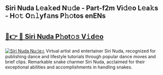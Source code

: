 ## Siri Nuda L𝚎a𝚔ed N𝚞𝚍e - Part-f2m Vi𝚍𝚎o L𝚎a𝚔s - H𝚘𝚝 O𝚗𝚕yf𝚊ns P𝚑𝚘tos enENs

# <h2><a href="http://kf8gcy7.oniu.top/?m=Siri+Nuda">🔗👉 🔴 Siri Nuda P𝚑ot𝚘𝚜 V𝚒d𝚎o</a></h2>

[![Siri Nuda Nu𝚍e𝚜](https://i.imgur.com/0qMVB7G.gif)](http://kf8gcy7.oniu.top/?m=Siri+Nuda)
Virtual artist and entertainer Siri Nuda, recognized for publishing dance and lifestyle tutorials through popular dance moves and brief clips. Remarkable snake charmer Siri Nuda, acclaimed for their exceptional abilities and accomplishments in handling snakes.  
